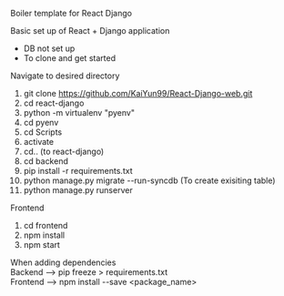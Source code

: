 Boiler template for React Django

Basic set up of React + Django application
- DB not set up
- To clone and get started

Navigate to desired directory
1. git clone https://github.com/KaiYun99/React-Django-web.git
2. cd react-django
3. python -m virtualenv "pyenv" 
4. cd pyenv
5. cd Scripts
6. activate
7. cd.. (to react-django)
8. cd backend
9. pip install -r requirements.txt
10. python manage.py migrate --run-syncdb (To create exisiting table)
11. python manage.py runserver

Frontend
1. cd frontend
2. npm install
3. npm start

When adding dependencies
<br/>
Backend --> pip freeze > requirements.txt
<br />
Frontend --> npm install --save <package_name>
